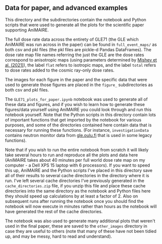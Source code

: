 ## Data for paper, and advanced examples

This directory and the subdirectories contain the notebook and Python scripts that were used to generate all the plots for the scientific paper supporting AniMAIRE.

The full dose rate data across the entirety of GLE71 (the GLE which AniMAIRE was run across in the paper) can be found in `full_event_maps/` as both csv and pkl files (the pkl files are pickle-d Pandas DataFrames). The dose rate map file names referring the just the GLE are the dose rates correspond to anisotropic maps (using parameters determined by [Mishev et al. (2021)](https://agupubs.onlinelibrary.wiley.com/doi/full/10.1029/2020SW002626)), the label `flat` refers to isotropic maps, and the label `total` refers to dose rates added to the cosmic ray-only dose rates.

The images for each figure in the paper and the specific data that were used to generate those figures are placed in the `figure_` subdirectories as both csv and pkl files. 

The `GLE71_plots_for_paper.ipynb` notebook was used to generate all of these data and figures, and if you wish to learn how to generate these figures/data yourself using AniMAIRE you could look through and run this notebook yourself. Note that the Python scripts in this directory contain lots of important functions that get imported by the notebook for various purposes, and some of the directories contained here contain data that is necessary for running these functions. (For instance, `investigationData` contains neutron monitor data from [gle.oulu.fi](https://gle.oulu.fi) that is used in some legacy functions).

Note that if you wish to run the entire notebook from scratch it will likely take several hours to run and reproduce all the plots and data here (AniMAIRE takes about 40 minutes per full world dose rate map on my computer - a Dell XPS 15 laptop with 6 processors). If you want to speed this up, AniMAIRE and the Python scripts I've placed in this directory save all of their results to several cache directories in the directory where it is run. I've left several cache directories I've previously generated in the `cache_directories.zip` file, if you unzip this file and place these cache directories into the same directory as the notebook and Python files here they should speed up calculations by at least a factor of 2. Also on subsequent runs after running the notebook once you should find the notebook will now execute in minutes rather than hours as the notebook will have generated the rest of the cache directories. 

The notebook was also used to generate many additional plots that weren't used in the final paper, these are saved to the `other_images` directory in case they are useful to others (note that many of these have not been tidied up, and may be messy, hard to read and understand).